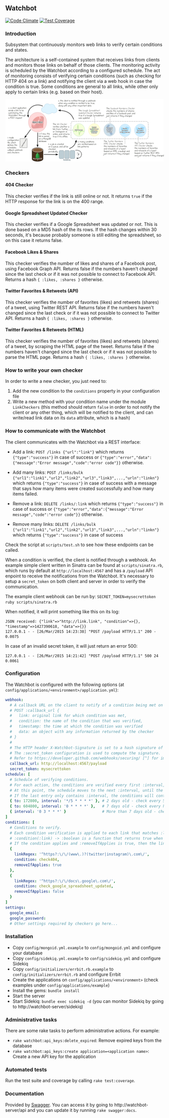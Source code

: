 ## Watchbot

[![Code Climate](https://codeclimate.com/repos/5501fd41e30ba0588f0006d4/badges/e3ad415924b42587b54a/gpa.svg)](https://codeclimate.com/repos/5501fd41e30ba0588f0006d4/feed)
[![Test Coverage](https://codeclimate.com/repos/5501fd41e30ba0588f0006d4/badges/e3ad415924b42587b54a/coverage.svg)](https://codeclimate.com/repos/5501fd41e30ba0588f0006d4/feed)

### Introduction

Subsystem that continuously monitors web links to verify certain conditions and states.

The architecture is a self-contained system that receives links from clients and monitors those links on behalf of those clients. The monitoring activity is scheduled by the Watchbot according to a configured schedule. The act of monitoring consists of verifying certain conditions (such as checking for HTTP 404 on a link) and notifying the client via a web hook in case the condition is true. Some conditions are general to all links, while other only apply to certain links (e.g. based on their host).

![Workflow](doc/workflow.png?raw=true "Workflow")

### Checkers

#### 404 Checker

This checker verifies if the link is still online or not. It returns `true` if the HTTP response for the link is on the 400 range.

#### Google Spreadsheet Updated Checker

This checker verifies if a Google Spreadsheet was updated or not. This is done based on a MD5 hash of the its rows. If the hash changes
within 30 seconds, it's because probably someone is still editing the spreadsheet, so on this case it returns false.

#### Facebook Likes & Shares

This checker verifies the number of likes and shares of a Facebook post, using Facebook Graph API. Returns false if the numbers haven't changed since the last check or if it was not possible to connect to Facebook API. Returns a hash `{ :likes, :shares }` otherwise.

#### Twitter Favorites & Retweets (API)

This checker verifies the number of favorites (likes) and retweets (shares) of a tweet, using Twitter REST API. Returns false if the numbers haven't changed since the last check or if it was not possible to connect to Twitter API. Returns a hash `{ :likes, :shares }` otherwise.

#### Twitter Favorites & Retweets (HTML)

This checker verifies the number of favorites (likes) and retweets (shares) of a tweet, by scraping the HTML page of the tweet. Returns false if the numbers haven't changed since the last check or if it was not possible to parse the HTML page. Returns a hash `{ :likes, :shares }` otherwise.

### How to write your own checker

In order to write a new checker, you just need to:

1. Add the new condition to the `conditions` property in your configuration file
2. Write a new method with your condition name under the module `LinkCheckers` (this method should return `false` in order to not notify the client or any other thing, which will be notified to the client, and can write/read link data on its `data` attribute, which is a hash)

### How to communicate with the Watchbot

The client communicates with the Watchbot via a REST interface:

* Add a link: `POST /links {"url":"link"}` which returns `{"type":"success"}` in case of success or `{"type":"error","data":{"message":"Error message","code":"error code"}}` otherwise.

* Add many links: `POST /links/bulk {"url1":"link1","url2","link2","url3","link3",...,"urln":"linkn"}` which returns `{"type":"success"}` in case of success with a message that says how many items were created successfully and how many items failed.

* Remove a link: `DELETE /links/:link` which returns `{"type":"success"}` in case of success or `{"type":"error","data":{"message":"Error message","code":"error code"}}` otherwise.

* Remove many links: `DELETE /links/bulk {"url1":"link1","url2","link2","url3","link3",...,"urln":"linkn"}` which returns `{"type":"success"}` in case of success

Check the script at `scripts/test.sh` to see how these endpoints can be called.

When a condition is verified, the client is notified through a webhook. An example simple client written in Sinatra can be found at `scripts/sinatra.rb`, which runs by default at `http://localhost:4567` and has a `/payload` API enpoint to receive the notifications from the Watchbot. It's necessary to setup a `secret_token` on both client and server in order to verify the communication.

The example client webhook can be run by: `SECRET_TOKEN=mysecrettoken ruby scripts/sinatra.rb`

When notified, it will print something like this on its log:

```
JSON received: {"link"=>"http://link.link", "condition"=>{}, "timestamp"=>1427390618, "data"=>{}}
127.0.0.1 - - [26/Mar/2015 14:23:38] "POST /payload HTTP/1.1" 200 - 0.0075
```

In case of an invalid secret token, it will just return an error 500:

```
127.0.0.1 - - [26/Mar/2015 14:21:42] "POST /payload HTTP/1.1" 500 24 0.0061
```

### Configuration

The Watchbot is configured with the following options (at `config/applications/<environment>/application.yml`):

```yaml
webhook:
  # A callback URL on the client to notify of a condition being met on a certain link. The endpoint signature is as follows:
  # POST :callback_url { 
  #   link: original link for which condition was met,
  #   condition: the name of the condition that was verified,
  #   timestamp: the time at which the condition was verified
  #   data: an object with any information returned by the checker
  # }
  # 
  # The HTTP header X-Watchbot-Signature is set to a hash signature of the post body. 
  # The :secret_token configuration is used to compute the signature.
  # Refer to https://developer.github.com/webhooks/securing/ [^] for implementation details
  callback_url: http://localhost:4567/payload
  secret_token: mysecrettoken
schedule: [
  # Schedule of verifying conditions.
  # For each action, the conditions are verified every first :interval, until the time elapsed exceeds :to. 
  # At this point, the schedule moves to the next :interval, until the time elapsed exceeds the second :to, and so on.
  # If the last entry only contains :interval, the conditions will continue to be verified forever at that interval.
  { to: 172800, interval: '*/5 * * * *' }, # 2 days old - check every 5 minutes
  { to: 604800, interval: '0 * * * *' },   # 7 days old - check every hour
  { interval: '0 3 * * *' }                # More than 7 days old - check once a day
]
conditions: [
  # Conditions to verify.
  # Each condition verification is applied to each link that matches :linkRegex.
  # :condition(:link) -> :boolean is a function that returns true when the condition applies, false when it doesn't apply.
  # If the condition applies and :removeIfApplies is true, then the link should be removed from the database.
  { 
    linkRegex: '^https?:\/\/(www\.)?(twitter|instagram)\.com\/',
    condition: check404,
    removeIfApplies: true
  },
  { 
    linkRegex: '^https?:\/\/docs\.google\.com\/',
    condition: check_google_spreadsheet_updated,
    removeIfApplies: false
  }
]
settings:
  google_email:
  google_password:
  # Other settings required by checkers go here...
```

### Installation

* Copy `config/mongoid.yml.example` to `config/mongoid.yml` and configure your database
* Copy `config/sidekiq.yml.example` to `config/sidekiq.yml` and configure Sidekiq
* Copy `config/initializers/errbit.rb.example` to `config/initializers/errbit.rb` and configure Errbit
* Create the applications on `config/applications/<environment>` (check examples under `config/applications/example`)
* Install the gems: `bundle install`
* Start the server
* Start Sidekiq: `bundle exec sidekiq -d` (you can monitor Sidekiq by going to http://watchbot-server/sidekiq)

### Administrative tasks

There are some rake tasks to perform administrative actions. For example:

* `rake watchbot:api_keys:delete_expired`: Remove expired keys from the database
* `rake watchbot:api_keys:create application=<application name>`: Create a new API key for the application

### Automated tests

Run the test suite and coverage by calling `rake test:coverage`.

### Documentation

Provided by [Swagger](http://swagger.io). You can access it by going to http://watchbot-server/api and you can update it by running `rake swagger:docs`.
